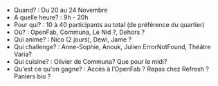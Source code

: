 - Quand? : Du 20 au 24 Novembre
- A quelle heure? : 9h - 20h
- Pour qui? : 10 à 40 participants au total (de préférence du quartier)
- Où? : OpenFab, Communa, Le Nid ?, Dehors ?
- Qui anime? : Nico (2 jours), Dewi, Jame ?
- Qui challenge? : Anne-Sophie, Anouk, Julien ErrorNotFound, Théâtre Varia?
- Qui cuisine? : Olivier de Communa? Que pour le midi?
- Qu'est ce qu'on gagne? : Accès à l’OpenFab ? Repas chez Refresh ? Paniers bio ?

